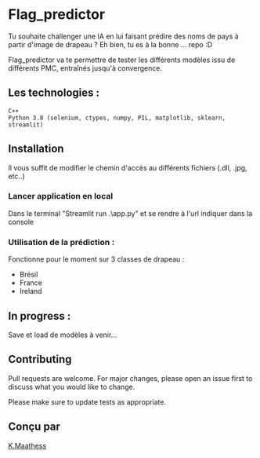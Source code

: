 # Flag_predictor

Tu souhaite challenger une IA en lui faisant prédire des noms de pays à partir d'image de drapeau ?
Eh bien, tu es à la bonne ... repo :D 

Flag_predictor va te permettre de tester les différents modèles issu de différents PMC, entraînés jusqu'à convergence.

## Les technologies :
```
C++
Python 3.8 (selenium, ctypes, numpy, PIL, matplotlib, sklearn, streamlit)
```
## Installation
Il vous suffit de modifier le chemin d'accès au différents fichiers (.dll, .jpg, etc..)

### Lancer application en local

Dans le terminal "Streamlit run .\app.py" et se rendre à l'url indiquer dans la console

### Utilisation de la prédiction :
Fonctionne pour le moment sur 3 classes de drapeau :
- Brésil
- France
- Ireland

## In progress :
Save et load de modèles à venir...

## Contributing
Pull requests are welcome. For major changes, please open an issue first to discuss what you would like to change.

Please make sure to update tests as appropriate.

## Conçu par

[K.Maathess](https://github.com/Maathess)

